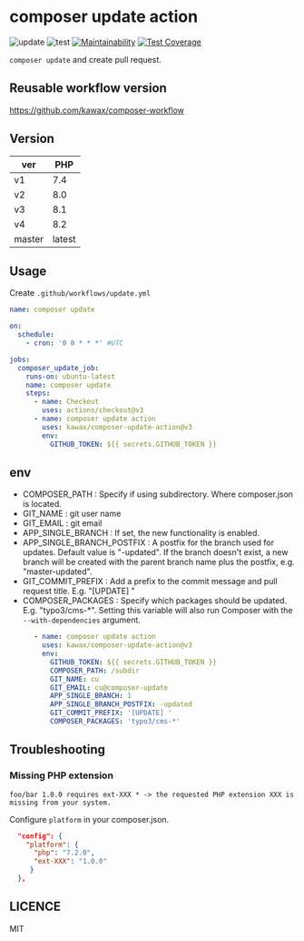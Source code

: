 # composer update action

![update](https://github.com/kawax/composer-update-action/workflows/composer%20update/badge.svg)
![test](https://github.com/kawax/composer-update-action/workflows/test/badge.svg)
[![Maintainability](https://api.codeclimate.com/v1/badges/7a806f8e8f06017b9caf/maintainability)](https://codeclimate.com/github/kawax/composer-update-action/maintainability)
[![Test Coverage](https://api.codeclimate.com/v1/badges/7a806f8e8f06017b9caf/test_coverage)](https://codeclimate.com/github/kawax/composer-update-action/test_coverage)

`composer update` and create pull request.

## Reusable workflow version
https://github.com/kawax/composer-workflow

## Version
| ver    | PHP    |
|--------|--------|
| v1     | 7.4    |
| v2     | 8.0    |
| v3     | 8.1    |
| v4     | 8.2    |
| master | latest |

## Usage

Create `.github/workflows/update.yml`

```yaml
name: composer update

on:
  schedule:
    - cron: '0 0 * * *' #UTC

jobs:
  composer_update_job:
    runs-on: ubuntu-latest
    name: composer update
    steps:
      - name: Checkout
        uses: actions/checkout@v3
      - name: composer update action
        uses: kawax/composer-update-action@v3
        env:
          GITHUB_TOKEN: ${{ secrets.GITHUB_TOKEN }}
```

## env
- COMPOSER_PATH : Specify if using subdirectory. Where composer.json is located.
- GIT_NAME : git user name
- GIT_EMAIL : git email
- APP_SINGLE_BRANCH : If set, the new functionality is enabled.
- APP_SINGLE_BRANCH_POSTFIX : A postfix for the branch used for updates. Default value is "-updated". If the branch doesn't exist, a new branch will be created with the parent branch name plus the postfix, e.g. "master-updated".
- GIT_COMMIT_PREFIX : Add a prefix to the commit message and pull request title. E.g. "[UPDATE] "
- COMPOSER_PACKAGES : Specify which packages should be updated. E.g. "typo3/cms-*". Setting this variable will also run Composer with the `--with-dependencies` argument.

```yaml
      - name: composer update action
        uses: kawax/composer-update-action@v3
        env:
          GITHUB_TOKEN: ${{ secrets.GITHUB_TOKEN }}
          COMPOSER_PATH: /subdir
          GIT_NAME: cu
          GIT_EMAIL: cu@composer-update
          APP_SINGLE_BRANCH: 1
          APP_SINGLE_BRANCH_POSTFIX: -updated
          GIT_COMMIT_PREFIX: '[UPDATE] '
          COMPOSER_PACKAGES: 'typo3/cms-*'
```

## Troubleshooting

### Missing PHP extension

```
foo/bar 1.0.0 requires ext-XXX * -> the requested PHP extension XXX is missing from your system.
```

Configure `platform` in your composer.json.

```json
  "config": {
    "platform": {
      "php": "7.2.0", 
      "ext-XXX": "1.0.0"
     }
  },
```

## LICENCE
MIT
